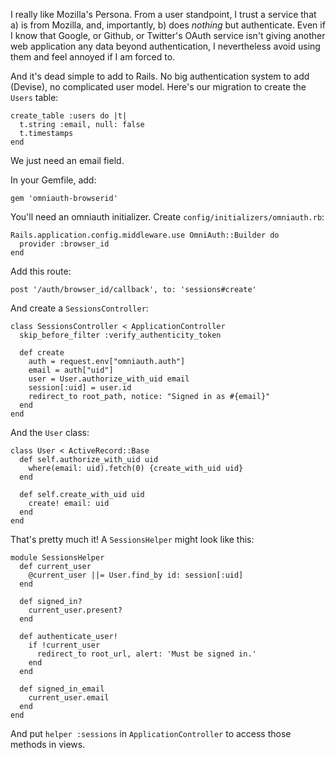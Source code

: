 I really like Mozilla's Persona. From a user standpoint, I trust a service that a) is from
Mozilla, and, importantly, b) does _nothing_ but authenticate. Even if I know that Google, or
Github, or Twitter's OAuth service isn't giving another web application any data beyond
authentication, I nevertheless avoid using them and feel annoyed if I am forced to.

And it's dead simple to add to Rails. No big authentication system to add (Devise), no
complicated user model. Here's our migration to create the `Users` table:

    create_table :users do |t|
      t.string :email, null: false
      t.timestamps
    end

We just need an email field.

In your Gemfile, add:

    gem 'omniauth-browserid'

You'll need an omniauth initializer. Create `config/initializers/omniauth.rb`:

    Rails.application.config.middleware.use OmniAuth::Builder do
      provider :browser_id
    end

Add this route:

    post '/auth/browser_id/callback', to: 'sessions#create'

And create a `SessionsController`:

    class SessionsController < ApplicationController
      skip_before_filter :verify_authenticity_token
      
      def create
        auth = request.env["omniauth.auth"]
        email = auth["uid"]
        user = User.authorize_with_uid email
        session[:uid] = user.id
        redirect_to root_path, notice: "Signed in as #{email}"
      end
    end

And the `User` class:

    class User < ActiveRecord::Base
      def self.authorize_with_uid uid
        where(email: uid).fetch(0) {create_with_uid uid}
      end

      def self.create_with_uid uid
        create! email: uid
      end
    end

That's pretty much it! A `SessionsHelper` might look like this:

```
module SessionsHelper
  def current_user
    @current_user ||= User.find_by id: session[:uid]
  end

  def signed_in?
    current_user.present?
  end

  def authenticate_user!
    if !current_user
      redirect_to root_url, alert: 'Must be signed in.'
    end
  end

  def signed_in_email
    current_user.email
  end
end
```

And put `helper :sessions` in `ApplicationController` to access those methods
in views.
